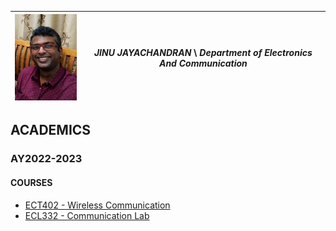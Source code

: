 |![Jinu Jayachandran](./images/Photo.jpg)| *JINU JAYACHANDRAN* \\ *Department of Electronics And Communication*|
|----------------------------------------|--------------------|

## ACADEMICS
### AY2022-2023
#### COURSES
+ [ECT402 - Wireless Communication](ect402wc.md)
+ [ECL332 - Communication Lab](ecl332cl.md)
